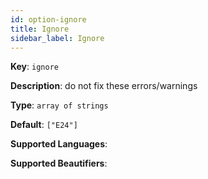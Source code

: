 ```yaml
---
id: option-ignore
title: Ignore
sidebar_label: Ignore
---
```

**Key**: `ignore`

**Description**: do not fix these errors/warnings

**Type**: `array of strings`

**Default**: `["E24"]`

**Supported Languages**: 

**Supported Beautifiers**: 
